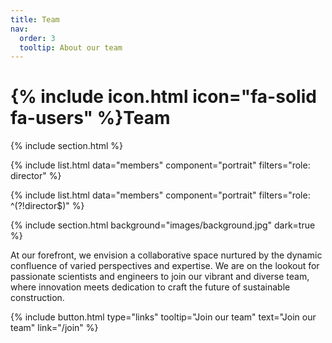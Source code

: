 ```yaml
---
title: Team
nav:
  order: 3
  tooltip: About our team
---
```


# {% include icon.html icon="fa-solid fa-users" %}Team

{% include section.html %}

{% include list.html data="members" component="portrait" filters="role: director" %}

{% include list.html data="members" component="portrait" filters="role: ^(?!director$)" %}

{% include section.html background="images/background.jpg" dark=true %}

At our forefront, we envision a collaborative space nurtured by the dynamic confluence of varied perspectives and expertise. We are on the lookout for passionate scientists and engineers to join our vibrant and diverse team, where innovation meets dedication to craft the future of sustainable construction.

{%
  include button.html
  type="links"
  tooltip="Join our team"
  text="Join our team"
  link="/join"
%}
